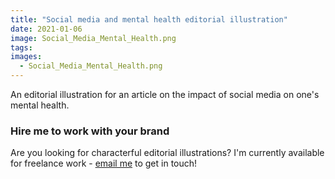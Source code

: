 ```yaml
---
title: "Social media and mental health editorial illustration"
date: 2021-01-06
image: Social_Media_Mental_Health.png
tags:
images:
  - Social_Media_Mental_Health.png
---
```


An editorial illustration for an article on the impact of social media on one's mental health.

### Hire me to work with your brand
Are you looking for characterful editorial illustrations? I'm currently available for freelance work - [email me](mailto:vicky@vickyhughes.co.uk) to get in touch!
